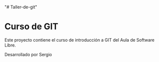 "# Taller-de-git" 
# Curso de GIT

Este proyecto contiene el curso de introducción a GIT del Aula de Software Libre.

Desarrollado por Sergio
